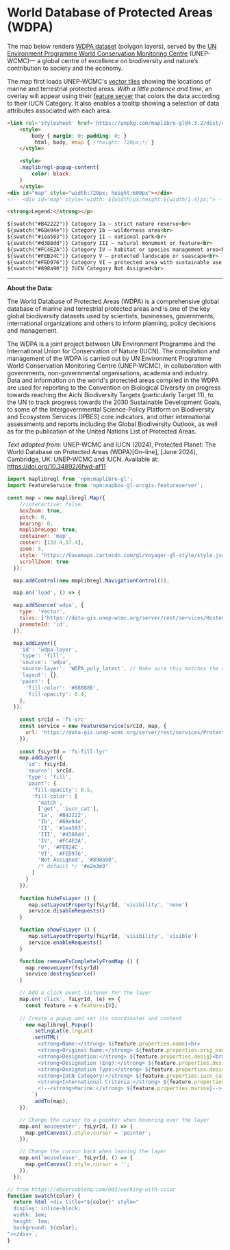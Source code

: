 # World Database of Protected Areas (WDPA) 

The map below renders [WDPA dataset](https://www.protectedplanet.net/en/thematic-areas/wdpa) (polygon layers),  served by the [UN Environment Programme World Conservation Monitoring Centre](https://www.unep-wcmc.org/) (UNEP-WCMC)&mdash; a global centre of excellence on biodiversity and nature’s contribution to society and the economy.  

The map first loads UNEP-WCMC's [vector tiles](https://data-gis.unep-wcmc.org/server/rest/services/Hosted/wdpa_latest_vts/VectorTileServer) showing the locations of marine and terrestrial protected areas.  _With a little patience and time_, an overlay will appear using their [feature server](https://data-gis.unep-wcmc.org/server/rest/services/ProtectedSites/The_World_Database_of_Protected_Areas/FeatureServer/) that colors the data according to their IUCN Category. It also enables a tooltip showing a selection of data attributes associated with each area.



```html
<link rel='stylesheet' href='https://unpkg.com/maplibre-gl@4.3.2/dist/maplibre-gl.css' />
    <style>
        body { margin: 0; padding: 0; }
         html, body, #map { /*height: 720px;*/ }
    </style>

    <style>
    .maplibregl-popup-content{
        color: black;
    }
    </style>
<div id="map" style="width:720px; height:600px"></div>
<!-- <div id="map" style="width: ${width}px;height:${width/1.4}px;"> -->
```


```html
<strong>Legend:</strong></p>

${swatch("#B42222")} Category Ia – strict nature reserve<br>
${swatch("#68e94e")} Category Ib – wilderness area<br>
${swatch("#1ea503")} Category II – national park<br>
${swatch("#d388dd")} Category III – natural monument or feature<br>
${swatch("#FC4E2A")} Category IV – habitat or species management area<br>
${swatch("#FEB24C")} Category V – protected landscape or seascape<br>
${swatch("#FED976")} Category VI – protected area with sustainable use of natural resources<br>
${swatch("#898a90")} IUCN Category Not Assigned<br>
```

---

**About the Data:**

The World Database of Protected Areas (WDPA) is a comprehensive global database of marine and terrestrial protected areas and is one of the key global biodiversity datasets used by scientists, businesses, governments, international organizations and others to inform planning, policy decisions and management. 

The WDPA is a joint project between UN Environment Programme and the International Union for Conservation of Nature (IUCN). The compilation and management of the WDPA is carried out by UN Environment Programme World Conservation Monitoring Centre (UNEP-WCMC), in collaboration with governments, non-governmental organisations, academia and industry. Data and information on the world's protected areas compiled in the WDPA are used for reporting to the Convention on Biological Diversity on progress towards reaching the Aichi Biodiversity Targets (particularly Target 11), to the UN to track progress towards the 2030 Sustainable Development Goals, to some of the Intergovernmental Science-Policy Platform on Biodiversity and Ecosystem Services (IPBES) core indicators, and other international assessments and reports including the Global Biodiversity Outlook, as well as for the publication of the United Nations List of Protected Areas.

_Text adapted from:_ UNEP-WCMC and IUCN (2024), Protected Planet: The World Database on Protected Areas (WDPA)[On-line], [June 2024], Cambridge, UK: UNEP-WCMC and IUCN. Available at: https://doi.org/10.34892/6fwd-af11


```js
import maplibregl from 'npm:maplibre-gl';
import FeatureService from 'npm:mapbox-gl-arcgis-featureserver';

const map = new maplibregl.Map({
    //interactive: false,
    boxZoom: true,
    pitch: 0,
    bearing: 0,
    maplibreLogo: true,
    container: 'map',
    center: [133.4,37.4],
    zoom: 5,
    style: "https://basemaps.cartocdn.com/gl/voyager-gl-style/style.json",
    scrollZoom: true
  });

  map.addControl(new maplibregl.NavigationControl());

  map.on('load', () => {

  map.addSource('wdpa', {
    type: 'vector',
    tiles: ['https://data-gis.unep-wcmc.org/server/rest/services/Hosted/wdpa_latest_vts/VectorTileServer/tile/{z}/{y}/{x}.pbf'],
    promoteId: 'id',
  });

  map.addLayer({
    'id': 'wdpa-layer',
    'type': 'fill',
    'source': 'wdpa',
    'source-layer': 'WDPA_poly_latest', // Make sure this matches the correct source layer name
    'layout': {},
    'paint': {
      'fill-color': '#888888',
      'fill-opacity': 0.4,
    },
  });
    
    const srcId = 'fs-src'
    const service = new FeatureService(srcId, map, {
      url: 'https://data-gis.unep-wcmc.org/server/rest/services/ProtectedSites/The_World_Database_of_Protected_Areas/FeatureServer/1'
    });
    
    const fsLyrId = 'fs-fill-lyr'
    map.addLayer({
      'id': fsLyrId,
      'source': srcId,
      'type': 'fill',
      'paint': {
        'fill-opacity': 0.5,
        'fill-color': [
          'match',
          ['get', 'iucn_cat'],
          'Ia', '#B42222',
          'Ib', '#68e94e',
          'II', '#1ea503',
          'III', '#d388dd',
          'IV', '#FC4E2A',
          'V', '#FEB24C',
          'VI', '#FED976',
          'Not Assigned', '#898a90',
          /* default */ '#e2e3e9'
        ]
      }
    });
    
    function hideFsLayer () {
       map.setLayoutProperty(fsLyrId, 'visibility', 'none')
       service.disableRequests()
    }

    function showFsLayer () {
       map.setLayoutProperty(fsLyrId, 'visibility', 'visible')
       service.enableRequests()
    }

    function removeFsCompletelyFromMap () {
      map.removeLayer(fsLyrId)
      service.destroySource()
    }

    // Add a click event listener for the layer
    map.on('click', fsLyrId, (e) => {
      const feature = e.features[0];
      
    // Create a popup and set its coordinates and content
      new maplibregl.Popup()
        .setLngLat(e.lngLat)
        .setHTML(`
          <strong>Name:</strong> ${feature.properties.name}<br>
          <strong>Original Name:</strong> ${feature.properties.orig_name}<br>
          <strong>Designation:</strong> ${feature.properties.desig}<br>
          <strong>Designation (Eng):</strong> ${feature.properties.desig_eng}<br>
          <strong>Designation Type:</strong> ${feature.properties.desig_type}<br>
          <strong>IUCN Category:</strong> ${feature.properties.iucn_cat}<br>
          <strong>International Criteria:</strong> ${feature.properties.int_crit}<br>
          <!--<strong>Marine:</strong> ${feature.properties.marine}-->
        `)
        .addTo(map);
    });

    // Change the cursor to a pointer when hovering over the layer
    map.on('mouseenter', fsLyrId, () => {
      map.getCanvas().style.cursor = 'pointer';
    });

    // Change the cursor back when leaving the layer
    map.on('mouseleave', fsLyrId, () => {
      map.getCanvas().style.cursor = '';
    });
  });
```


```js
// from https://observablehq.com/@d3/working-with-color
function swatch(color) {
  return html`<div title="${color}" style="
  display: inline-block;
  width: 1em;
  height: 1em;
  background: ${color};
"></div>`;
}
```


